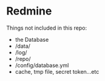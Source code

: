 # Redmine

Things not included in this repo: 
- the Database
- /data/
- /log/
- /repo/
- /config/database.yml
- cache, tmp file, secret token...etc

